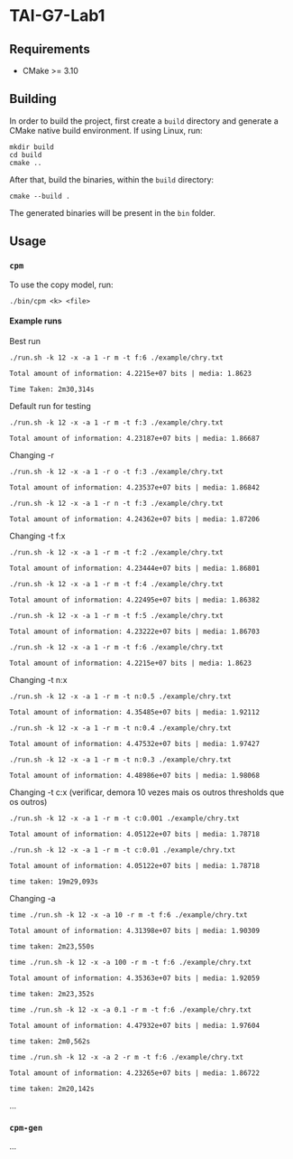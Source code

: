 # TAI-G7-Lab1

## Requirements

- CMake >= 3.10

## Building

In order to build the project, first create a `build` directory and generate a CMake native build environment.
If using Linux, run:

```
mkdir build
cd build
cmake ..
```

After that, build the binaries, within the `build` directory:

```
cmake --build .
```

The generated binaries will be present in the `bin` folder.

## Usage

### `cpm`

To use the copy model, run:

```
./bin/cpm <k> <file>
```
#### Example runs

Best run
```
./run.sh -k 12 -x -a 1 -r m -t f:6 ./example/chry.txt

Total amount of information: 4.2215e+07 bits | media: 1.8623

Time Taken: 2m30,314s
```

Default run for testing

```
./run.sh -k 12 -x -a 1 -r m -t f:3 ./example/chry.txt

Total amount of information: 4.23187e+07 bits | media: 1.86687
```


Changing -r
```
./run.sh -k 12 -x -a 1 -r o -t f:3 ./example/chry.txt

Total amount of information: 4.23537e+07 bits | media: 1.86842
```
```
./run.sh -k 12 -x -a 1 -r n -t f:3 ./example/chry.txt

Total amount of information: 4.24362e+07 bits | media: 1.87206
```


Changing -t f:x
```
./run.sh -k 12 -x -a 1 -r m -t f:2 ./example/chry.txt

Total amount of information: 4.23444e+07 bits | media: 1.86801
```
```
./run.sh -k 12 -x -a 1 -r m -t f:4 ./example/chry.txt

Total amount of information: 4.22495e+07 bits | media: 1.86382
```
```
./run.sh -k 12 -x -a 1 -r m -t f:5 ./example/chry.txt

Total amount of information: 4.23222e+07 bits | media: 1.86703
```
```
./run.sh -k 12 -x -a 1 -r m -t f:6 ./example/chry.txt

Total amount of information: 4.2215e+07 bits | media: 1.8623
```

Changing -t n:x
```
./run.sh -k 12 -x -a 1 -r m -t n:0.5 ./example/chry.txt

Total amount of information: 4.35485e+07 bits | media: 1.92112
```
```
./run.sh -k 12 -x -a 1 -r m -t n:0.4 ./example/chry.txt

Total amount of information: 4.47532e+07 bits | media: 1.97427
```
```
./run.sh -k 12 -x -a 1 -r m -t n:0.3 ./example/chry.txt

Total amount of information: 4.48986e+07 bits | media: 1.98068
```

Changing -t c:x (verificar, demora 10 vezes mais os outros thresholds que os outros)
```
./run.sh -k 12 -x -a 1 -r m -t c:0.001 ./example/chry.txt

Total amount of information: 4.05122e+07 bits | media: 1.78718
```
```
./run.sh -k 12 -x -a 1 -r m -t c:0.01 ./example/chry.txt

Total amount of information: 4.05122e+07 bits | media: 1.78718

time taken: 19m29,093s
```

Changing -a
```
time ./run.sh -k 12 -x -a 10 -r m -t f:6 ./example/chry.txt

Total amount of information: 4.31398e+07 bits | media: 1.90309

time taken: 2m23,550s
```
```
time ./run.sh -k 12 -x -a 100 -r m -t f:6 ./example/chry.txt

Total amount of information: 4.35363e+07 bits | media: 1.92059

time taken: 2m23,352s
```
```
time ./run.sh -k 12 -x -a 0.1 -r m -t f:6 ./example/chry.txt

Total amount of information: 4.47932e+07 bits | media: 1.97604

time taken: 2m0,562s
```
```
time ./run.sh -k 12 -x -a 2 -r m -t f:6 ./example/chry.txt

Total amount of information: 4.23265e+07 bits | media: 1.86722

time taken: 2m20,142s
```


...

### `cpm-gen`

...

